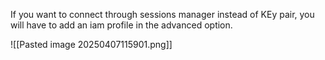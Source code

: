 If you want to connect through sessions manager instead of KEy pair, you will have to add an iam profile in the advanced option.

![[Pasted image 20250407115901.png]]

